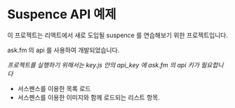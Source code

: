 # Suspence API 예제

이 프로젝트는 리액트에서 새로 도입될 suspence 를 연습해보기 위한 프로젝트입니다.

ask.fm 의 api 를 사용하여 개발되었습니다.

_프로젝트를 실행하기 위해서는 key.js 안의 api_key 에 ask.fm 의 api 키가 필요합니다_

- 서스펜스를 이용한 목록 로드
- 서스펜스를 이용한 이미지와 함께 로드되는 리스트 항목.
